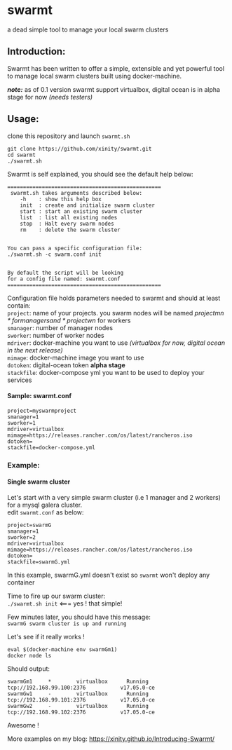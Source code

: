 # swarmt
a dead simple tool to manage your local swarm clusters


## Introduction:
Swarmt has been written to offer a simple, extensible and yet powerful tool to manage local swarm clusters 
built using docker-machine.  


***note:*** as of 0.1 version swarmt support virtualbox, digital ocean is in alpha stage for now *(needs testers)*


## Usage:
clone this repository and launch `swarmt.sh`


```
git clone https://github.com/xinity/swarmt.git
cd swarmt
./swarmt.sh
```


Swarmt is self explained, you should see the default help below:


```
=================================================
 swarmt.sh takes arguments described below: 
    -h    : show this help box 
    init  : create and initialize swarm cluster
    start : start an existing swarm cluster
    list  : list all existing nodes 
    stop  : Halt every swarm nodes 
    rm    : delete the swarm cluster 


You can pass a specific configuration file:  
./swarmt.sh -c swarm.conf init 


By default the script will be looking 
for a config file named: swarmt.conf
=================================================
```


Configuration file holds parameters needed to swarmt and should at least contain:  
`project`: name of your projects. you swarm nodes will be named *projectm$n* for managers and *projectw$n* for workers  
`smanager`: number of manager nodes  
`sworker`: number of worker nodes  
`mdriver`: docker-machine you want to use *(virtualbox for now, digital ocean in the next release)*  
`mimage`: docker-machine image you want to use  
`dotoken`: digital-ocean token **alpha stage**  
`stackfile`: docker-compose yml you want to be used to deploy your services  


#### Sample: swarmt.conf  
```
project=myswarmproject
smanager=1
sworker=1
mdriver=virtualbox
mimage=https://releases.rancher.com/os/latest/rancheros.iso
dotoken=
stackfile=docker-compose.yml
```
### Example:  


#### Single swarm cluster


Let's start with a very simple swarm cluster (i.e 1 manager and 2 workers) for a mysql galera cluster.  
edit `swarmt.conf` as below:
```
project=swarmG
smanager=1
sworker=2
mdriver=virtualbox
mimage=https://releases.rancher.com/os/latest/rancheros.iso
dotoken=
stackfile=swarmG.yml
```
In this example, swarmG.yml doesn't exist so `swarmt` won't deploy any container


Time to fire up our swarm cluster:  
`./swarmt.sh init` <=== yes ! that simple!  


Few minutes later, you should have this message:   
`swarmG swarm cluster is up and running`  


Let's see if it really works !  
```
eval $(docker-machine env swarmGm1)
docker node ls
```


Should output:
```
swarmGm1     *        virtualbox      Running   tcp://192.168.99.100:2376           v17.05.0-ce   
swarmGw1     -        virtualbox      Running   tcp://192.168.99.101:2376           v17.05.0-ce   
swarmGw2     -        virtualbox      Running   tcp://192.168.99.102:2376           v17.05.0-ce  
```


Awesome !  


More examples on my blog: https://xinity.github.io/Introducing-Swarmt/
